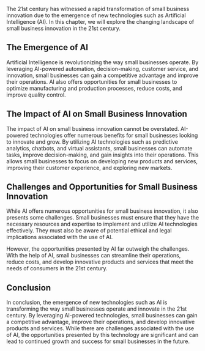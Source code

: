 

The 21st century has witnessed a rapid transformation of small business innovation due to the emergence of new technologies such as Artificial Intelligence (AI). In this chapter, we will explore the changing landscape of small business innovation in the 21st century.

The Emergence of AI
-------------------

Artificial Intelligence is revolutionizing the way small businesses operate. By leveraging AI-powered automation, decision-making, customer service, and innovation, small businesses can gain a competitive advantage and improve their operations. AI also offers opportunities for small businesses to optimize manufacturing and production processes, reduce costs, and improve quality control.

The Impact of AI on Small Business Innovation
---------------------------------------------

The impact of AI on small business innovation cannot be overstated. AI-powered technologies offer numerous benefits for small businesses looking to innovate and grow. By utilizing AI technologies such as predictive analytics, chatbots, and virtual assistants, small businesses can automate tasks, improve decision-making, and gain insights into their operations. This allows small businesses to focus on developing new products and services, improving their customer experience, and exploring new markets.

Challenges and Opportunities for Small Business Innovation
----------------------------------------------------------

While AI offers numerous opportunities for small business innovation, it also presents some challenges. Small businesses must ensure that they have the necessary resources and expertise to implement and utilize AI technologies effectively. They must also be aware of potential ethical and legal implications associated with the use of AI.

However, the opportunities presented by AI far outweigh the challenges. With the help of AI, small businesses can streamline their operations, reduce costs, and develop innovative products and services that meet the needs of consumers in the 21st century.

Conclusion
----------

In conclusion, the emergence of new technologies such as AI is transforming the way small businesses operate and innovate in the 21st century. By leveraging AI-powered technologies, small businesses can gain a competitive advantage, improve their operations, and develop innovative products and services. While there are challenges associated with the use of AI, the opportunities presented by this technology are significant and can lead to continued growth and success for small businesses in the future.
